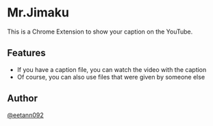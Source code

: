 # Mr.Jimaku
This is a Chrome Extension to show your caption on the YouTube.
<!-- [Mr.Jimaku][] -->
<!-- ![Badge Status](https://ci-as-a-service) -->  

## Features
<!-- ***DEMO:***   -->
<!-- ![demo](./images/Awesome_demo.gif)   -->
- If you have a caption file, you can watch the video with the caption
- Of course, you can also use files that were given by someone else

<!-- For more information, see `awesome-tool help`. -->  

<!-- ## Requirement -->
<!-- - Requirement -->  

<!-- ## Usage -->

<!-- 1. Usage -->  

<!-- ## Installation -->
<!-- ```sh                                              -->  
<!-- $ git clone https://github.com/eetann/awesome-tool -->  
<!-- ```                                                -->  

<!-- ## Anything Else -->  

## Author
[@eetann092](https://twitter.com/eetann092)  

<!-- ## License                           -->  
<!-- [MIT](http://eetann.mit-license.org) -->  
